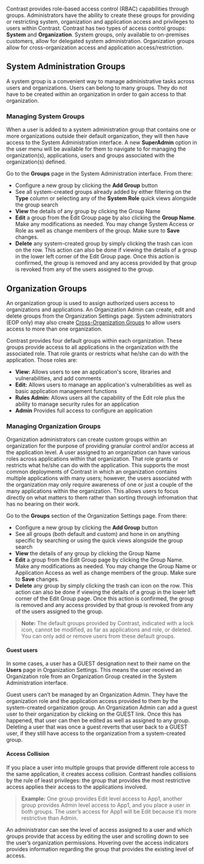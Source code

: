 <!--
title: "Manage Access Groups"
description: "Overview of managing access groups"
tags: "Admin manage organizations access groups"
-->

Contrast provides role-based access control (RBAC) capabilities through groups. Administrators have the ability to create these groups for providing or restricting system, organization and application access and privileges to users within Contrast. Contrast has two types of access control groups: **System** and **Organization**. System groups, only available to on-premises customers, allow for delegated system administration. Organization groups allow for cross-organization access and application access/restriction.

## System Administration Groups
A system group is a convenient way to manage administrative tasks across users and organizations. Users can belong to many groups. They do not have to be created within an organization in order to gain access to that organization. 

### Managing System Groups
When a user is added to a system administration group that contains one or more organizations outside their default organization, they will then have access to the System Administration interface. A new **SuperAdmin** option in the user menu will be available for them to navigate to for managing the organization(s), applications, users and groups associated with the organization(s) defined. 

Go to the **Groups** page in the System Administration interface. From there:

* Configure a new group by clicking the **Add Group** button
* See all system-created groups already added by either filtering on the **Type** column or selecting any of the **System Role** quick views alongside the group search
* **View** the details of any group by clicking the Group Name 
* **Edit** a group from the Edit Group page by also clicking the **Group Name**. Make any modifications as needed. You may change System Access or Role as well as change members of the group. Make sure to **Save** changes.
* **Delete** any system-created group by simply clicking the trash can icon on the row. This action can also be done if viewing the details of a group in the lower left corner of the Edit Group page. Once this action is confirmed, the group is removed and any access provided by that group is revoked from any of the users assigned to the group.

## Organization Groups
An organization group is used to assign authorized users access to organizations and applications. An Organization Admin can create, edit and delete groups from the Organization Settings page. System administrators (EOP only) may also create [Cross-Organization Groups](admin_manageorgs.html#crossorg) to allow users access to more than one organization.

Contrast provides four default groups within each organization. These groups provide access to all applications in the organization with the associated role. That role grants or restricts what he/she can do with the application. Those roles are:

* **View:** Allows users to see an application's score, libraries and vulnerabilities, and add comments
* **Edit:** Allows users to manage an application's vulnerabilities as well as basic application management functions
* **Rules Admin:** Allows users all the capability of the Edit role plus the ability to manage security rules for an application 
* **Admin** Provides full access to configure an application  

### Managing Organization Groups
Organization administrators can create custom groups within an organization for the purpose of providing granular control and/or access at the application level. A user assigned to an organization can have various roles across applications within that organization. That role grants or restricts what he/she can do with the application. This supports the most common deployments of Contrast in which an organization contains multiple applications with many users; however, the users associated with the organization may only require awareness of one or just a couple of the many applications within the organization. This allows users to focus directly on what matters to them rather than sorting through infromation that has no bearing on their work. 

Go to the **Groups** section of the Organization Settings page. From there:

* Configure a new group by clicking the **Add Group** button
* See all groups (both default and custom) and hone in on anything specific by searching or using the quick views alongside the group search 
* **View** the details of any group by clicking the Group Name
* **Edit** a group from the Edit Group page by clicking the Group Name. Make any modifications as needed. You may change the Group Name or Application Access as well as change members of the group. Make sure to **Save** changes.
* **Delete** any group by simply clicking the trash can icon on the row. This action can also be done if viewing the details of a group in the lower left corner of the Edit Group page. Once this action is confirmed, the group is removed and any access provided by that group is revoked from any of the users assigned to the group.

>**Note:** The default groups provided by Contrast, indicated with a lock icon, cannot be modified, as far as applications and role, or deleted. You can only add or remove users from these default groups. 

#### Guest users
In some cases, a user has a GUEST designation next to their name on the **Users** page in Organization Settings. This means the user received an Organization role from an Organization Group created in the System Administration interface.  

Guest users can’t be managed by an Organization Admin. They have the organization role and the application access provided to them by the system-created organization group. An Organization Admin can add a guest user to their organization by clicking on the GUEST link. Once this has happened, that user can then be edited as well as assigned to any group. Deleting a user that was once a guest reverts that user back to a GUEST user, if they still have access to the organization from a system-created group.

#### Access Collision
If you place a user into multiple groups that provide different role access to the same application, it creates access collision. Contrast handles collisions by the rule of least privileges: the group that provides the most restrictive access applies their access to the applications involved.

>**Example:** One group provides Edit level access to App1, another group provides Admin level access to App1, and you place a user in both groups. The user’s access for App1 will be Edit because it’s more restrictive than Admin.

An administrator can see the level of access assigned to a user and which groups provide that access by editing the user and scrolling down to see the user’s organization permissions. Hovering over the access indicators provides information regarding the group that provides the existing level of access.